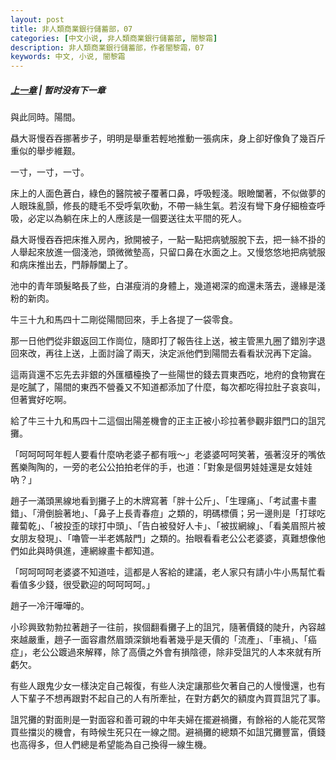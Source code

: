 ```yaml
---
layout: post
title: 非人類商業銀行儲蓄部，07
categories: [中文小说, 非人類商業銀行儲蓄部, 闇黎霜]
description: 非人類商業銀行儲蓄部，作者闇黎霜，07
keywords: 中文, 小说, 闇黎霜
---
```

##### [上一章](/../../2020/03/07/AnLiShuang-NonhumanBank-6/) | 暂时没有下一章

與此同時。陽間。

贔大哥慢吞吞挪著步子，明明是舉重若輕地推動一張病床，身上卻好像負了幾百斤重似的舉步維艱。

一寸，一寸，一寸。

床上的人面色蒼白，綠色的醫院被子覆著口鼻，呼吸輕淺。眼瞼闔著，不似做夢的人眼珠亂顫，修長的睫毛不受呼氣吹動，不帶一絲生氣。若沒有彎下身仔細檢查呼吸，必定以為躺在床上的人應該是一個要送往太平間的死人。

贔大哥慢吞吞把床推入房內，掀開被子，一點一點把病號服脫下去，把一絲不掛的人舉起來放進一個淺池，頭微微墊高，只留口鼻在水面之上。又慢悠悠地把病號服和病床推出去，門靜靜闔上了。

池中的青年頭髮略長了些，白湛瘦消的身體上，幾道褐深的痂還未落去，邊緣是淺粉的新肉。



牛三十九和馬四十二剛從陽間回來，手上各提了一袋零食。

那一日他們從非銀返回工作崗位，隨即打了報告往上送，被主管黑九圈了錯別字退回來改，再往上送，上面討論了兩天，決定派他們到陽間去看看狀況再下定論。

這兩貨還不忘先去非銀的外匯櫃檯換了一些陽世的錢去買東西吃，地府的食物實在是吃膩了，陽間的東西不營養又不知道都添加了什麼，每次都吃得拉肚子哀哀叫，但著實好吃啊。

給了牛三十九和馬四十二這個出陽差機會的正主正被小珍拉著參觀非銀門口的詛咒攤。

「呵呵呵呵年輕人要看什麼吶老婆子都有哦～」老婆婆呵呵笑著，張著沒牙的嘴依舊樂陶陶的，一旁的老公公拍拍老伴的手，也道：「對象是個男娃娃還是女娃娃吶？」

趙子一滿頭黑線地看到攤子上的木牌寫著「胖十公斤」、「生理痛」、「考試畫卡畫錯」、「滑倒臉著地」、「鼻子上長青春痘」之類的，明碼標價；另一邊則是「打球吃蘿蔔乾」、「被投歪的球打中頭」、「告白被發好人卡」、「被拔網線」、「看美眉照片被女朋友發現」、「嚕管一半老媽敲門」之類的。抬眼看看老公公老婆婆，真難想像他們如此與時俱進，連網線畫卡都知道。

「呵呵呵呵老婆婆不知道哇，這都是人客給的建議，老人家只有請小牛小馬幫忙看看值多少錢，很受歡迎的呵呵呵呵。」

趙子一冷汗嘩嘩的。

小珍興致勃勃拉著趙子一往前，挨個翻看攤子上的詛咒，隨著價錢的陡升，內容越來越嚴重，趙子一面容肅然眉頭深鎖地看著幾乎是天價的「流產」、「車禍」、「癌症」，老公公踱過來解釋，除了高價之外會有損陰德，除非受詛咒的人本來就有所虧欠。

有些人跟鬼少女一樣決定自己報復，有些人決定讓那些欠著自己的人慢慢還，也有人下輩子不想再跟對不起自己的人有所牽扯，在對方虧欠的額度內買買詛咒了事。

詛咒攤的對面則是一對面容和善可親的中年夫婦在擺避禍攤，有餘裕的人能花冥幣買些擋災的機會，有時候生死只在一線之間。避禍攤的總類不如詛咒攤豐富，價錢也高得多，但人們總是希望能為自己換得一線生機。